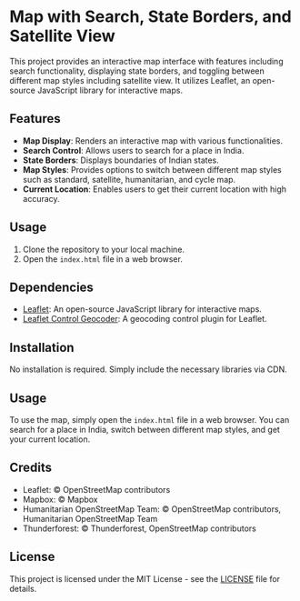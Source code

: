 # Map with Search, State Borders, and Satellite View

This project provides an interactive map interface with features including search functionality, displaying state borders, and toggling between different map styles including satellite view. It utilizes Leaflet, an open-source JavaScript library for interactive maps.

## Features
- **Map Display**: Renders an interactive map with various functionalities.
- **Search Control**: Allows users to search for a place in India.
- **State Borders**: Displays boundaries of Indian states.
- **Map Styles**: Provides options to switch between different map styles such as standard, satellite, humanitarian, and cycle map.
- **Current Location**: Enables users to get their current location with high accuracy.

## Usage
1. Clone the repository to your local machine.
2. Open the `index.html` file in a web browser.

## Dependencies
- [Leaflet](https://leafletjs.com/): An open-source JavaScript library for interactive maps.
- [Leaflet Control Geocoder](https://github.com/perliedman/leaflet-control-geocoder): A geocoding control plugin for Leaflet.

## Installation
No installation is required. Simply include the necessary libraries via CDN.

## Usage
To use the map, simply open the `index.html` file in a web browser. You can search for a place in India, switch between different map styles, and get your current location.

## Credits
- Leaflet: © OpenStreetMap contributors
- Mapbox: © Mapbox
- Humanitarian OpenStreetMap Team: © OpenStreetMap contributors, Humanitarian OpenStreetMap Team
- Thunderforest: © Thunderforest, OpenStreetMap contributors

## License
This project is licensed under the MIT License - see the [LICENSE](LICENSE) file for details.
